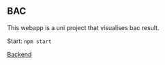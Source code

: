 ## BAC

This webapp is a uni project that visualises bac result.

Start: `npm start`

[Backend](https://github.com/dkdavid24/bac-api)
